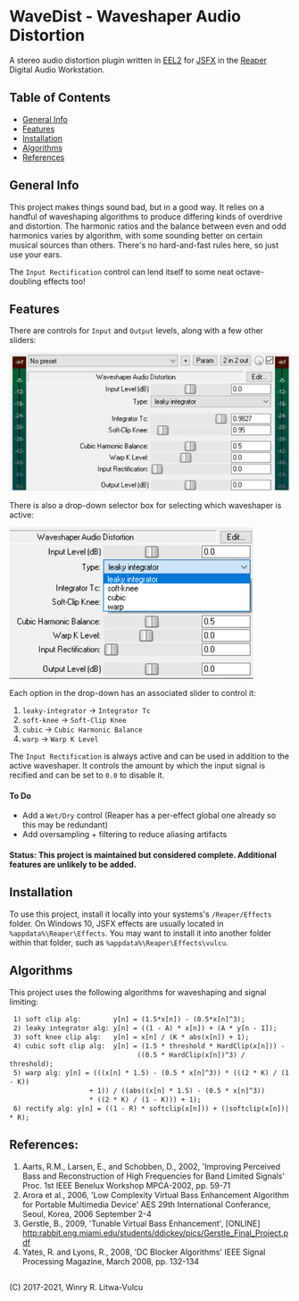 # WaveDist - Waveshaper Audio Distortion #
A stereo audio distortion plugin written in [EEL2](https://www.cockos.com/EEL2/) for [JSFX](https://www.reaper.fm/sdk/js/js.php) in the [Reaper](https://www.reaper.fm/) Digital Audio Workstation.

## Table of Contents ##
* [General Info](#general-info)
* [Features](#features)
* [Installation](#installation)
* [Algorithms](#algorithms)
* [References](#references)

## General Info
This project makes things sound bad, but in a good way. It relies on a handful of waveshaping algorithms to produce differing kinds of overdrive and distortion. The harmonic ratios and the balance between even and odd harmonics varies by algorithm, with some sounding better on certain musical sources than others. There's no hard-and-fast rules here, so just use your ears.

The `Input Rectification` control can lend itself to some neat octave-doubling effects too!

## Features ##
There are controls for `Input` and `Output` levels, along with a few other sliders:

![Main User Interface](./images/wavedist-ui-main.png)

There is also a drop-down selector box for selecting which waveshaper is active:

![Algorithm Drop-down Selector](./images/wavedist-ui-dropdown.png)

Each option in the drop-down has an associated slider to control it:
1) `leaky-integrator` -> `Integrator Tc`
2) `soft-knee` -> `Soft-Clip Knee`
3) `cubic` -> `Cubic Harmonic Balance`
4) `warp` -> `Warp K Level`

The `Input Rectification` is always active and can be used in addition to the active waveshaper. It controls the amount by which the input signal is recified and can be set to `0.0` to disable it.

#### To Do ####
* Add a `Wet/Dry` control (Reaper has a per-effect global one already so this may be redundant)
* Add oversampling + filtering to reduce aliasing artifacts

#### Status: This project is maintained but considered complete. Additional features are unlikely to be added. ####

## Installation ##
To use this project, install it locally into your systems's `/Reaper/Effects` folder. On Windows 10, JSFX effects are usually located in `%appdata%\Reaper\Effects`. You may want to install it into another folder within that folder, such as `%appdata%\Reaper\Effects\vulcu`.

## Algorithms ##
This project uses the following algorithms for waveshaping and signal limiting:
```
 1) soft clip alg:        y[n] = (1.5*x[n]) - (0.5*x[n]^3);
 2) leaky integrator alg: y[n] = ((1 - A) * x[n]) + (A * y[n - 1]);
 3) soft knee clip alg:   y[n] = x[n] / (K * abs(x[n]) + 1);
 4) cubic soft clip alg:  y[n] = (1.5 * threshold * HardClip(x[n])) -
                                ((0.5 * HardClip(x[n])^3) / threshold);
 5) warp alg: y[n] = (((x[n] * 1.5) - (0.5 * x[n]^3)) * (((2 * K) / (1 - K))
                    + 1)) / ((abs((x[n] * 1.5) - (0.5 * x[n]^3)) 
                    * ((2 * K) / (1 - K))) + 1);
 6) rectify alg: y[n] = ((1 - R) * softclip(x[n])) + (|softclip(x[n])| * R);
```

## References: ##
1)  Aarts, R.M., Larsen, E., and Schobben, D., 2002, 'Improving Perceived Bass and Reconstruction of High Frequencies for Band Limited Signals' Proc. 1st IEEE Benelux Workshop MPCA-2002, pp. 59-71
 2) Arora et al., 2006, 'Low Complexity Virtual Bass Enhancement Algorithm for Portable Multimedia Device' AES 29th International Conferance, Seoul, Korea, 2006 September 2-4
 3) Gerstle, B., 2009, 'Tunable Virtual Bass Enhancement', [ONLINE] <http:rabbit.eng.miami.edu/students/ddickey/pics/Gerstle_Final_Project.pdf>
 4) Yates, R. and Lyons, R., 2008, 'DC Blocker Algorithms' IEEE Signal Processing Magazine, March 2008, pp. 132-134

## ##
(C) 2017-2021, Winry R. Litwa-Vulcu

